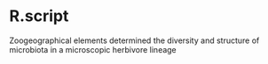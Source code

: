 # R.script
Zoogeographical elements determined the diversity and structure of microbiota in a microscopic herbivore lineage
